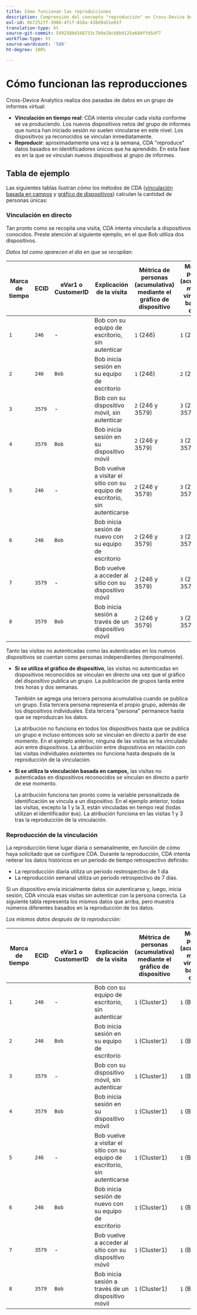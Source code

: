 ```yaml
---
title: Cómo funcionan las reproducciones
description: Comprensión del concepto "reproducción" en Cross-Device Analytics
exl-id: 0b7252ff-3986-4fcf-810a-438d9a51e01f
translation-type: ht
source-git-commit: 549258b0168733c7b0e28cb8b9125e68dffd5df7
workflow-type: ht
source-wordcount: '589'
ht-degree: 100%

---
```


# Cómo funcionan las reproducciones

Cross-Device Analytics realiza dos pasadas de datos en un grupo de informes virtual:

* **Vinculación en tiempo real**: CDA intenta vincular cada visita conforme se va produciendo. Los nuevos dispositivos netos del grupo de informes que nunca han iniciado sesión no suelen vincularse en este nivel. Los dispositivos ya reconocidos se vinculan inmediatamente.
* **Reproducir**: aproximadamente una vez a la semana, CDA &quot;reproduce&quot; datos basados en identificadores únicos que ha aprendido. En esta fase es en la que se vinculan nuevos dispositivos al grupo de informes.

## Tabla de ejemplo

Las siguientes tablas ilustran cómo los métodos de CDA ([vinculación basada en campos](field-based-stitching.md) y [gráfico de dispositivos](device-graph.md)) calculan la cantidad de personas únicas:

### Vinculación en directo

Tan pronto como se recopila una visita, CDA intenta vincularla a dispositivos conocidos. Preste atención al siguiente ejemplo, en el que Bob utiliza dos dispositivos.

*Datos tal como aparecen el día en que se recopilan:*

| Marca de tiempo | ECID | eVar1 o CustomerID | Explicación de la visita | Métrica de personas (acumulativa) mediante el gráfico de dispositivo | Métrica de personas (acumulativa) mediante vinculación basada en campos |
| --- | --- | --- | --- | --- | --- |
| `1` | `246` | - | Bob con su equipo de escritorio, sin autenticar | `1` (246) | `1` (246) |
| `2` | `246` | `Bob` | Bob inicia sesión en su equipo de escritorio | `1` (246) | `2` (246 y Bob) |
| `3` | `3579` | - | Bob con su dispositivo móvil, sin autenticar | `2` (246 y 3579) | `3` (246, Bob y 3579) |
| `4` | `3579` | `Bob` | Bob inicia sesión en su dispositivo móvil | `2` (246 y 3579) | `3` (246, Bob y 3579) |
| `5` | `246` | - | Bob vuelve a visitar el sitio con su equipo de escritorio, sin autenticarse | `2` (246 y 3579) | `3` (246, Bob y 3579) |
| `6` | `246` | `Bob` | Bob inicia sesión de nuevo con su equipo de escritorio | `2` (246 y 3579) | `3` (246, Bob y 3579) |
| `7` | `3579` | - | Bob vuelve a acceder al sitio con su dispositivo móvil | `2` (246 y 3579) | `3` (246, Bob y 3579) |
| `8` | `3579` | `Bob` | Bob inicia sesión a través de un dispositivo móvil | `2` (246 y 3579) | `3` (246, Bob y 3579) |

Tanto las visitas no autenticadas como las autenticadas en los nuevos dispositivos se cuentan como personas independientes (temporalmente).

* **Si se utiliza el gráfico de dispositivo**, las visitas no autenticadas en dispositivos reconocidos se vinculan en directo una vez que el gráfico del dispositivo publica un grupo. La publicación de grupos tarda entre tres horas y dos semanas.

   También se agrega una tercera persona acumulativa cuando se publica un grupo. Esta tercera persona representa el propio grupo, además de los dispositivos individuales. Esta tercera &quot;persona&quot; permanece hasta que se reproduzcan los datos.

   La atribución no funciona en todos los dispositivos hasta que se publica un grupo e incluso entonces solo se vinculan en directo a partir de ese momento. En el ejemplo anterior, ninguna de las visitas se ha vinculado aún entre dispositivos. La atribución entre dispositivos en relación con las visitas individuales existentes no funciona hasta después de la reproducción de la vinculación.
* **Si se utiliza la vinculación basada en campos,** las visitas no autenticadas en dispositivos reconocidos se vinculan en directo a partir de ese momento.

   La atribución funciona tan pronto como la variable personalizada de identificación se vincula a un dispositivo. En el ejemplo anterior, todas las visitas, excepto la 1 y la 3, están vinculadas en tiempo real (todas utilizan el identificador `Bob`). La atribución funciona en las visitas 1 y 3 tras la reproducción de la vinculación.

### Reproducción de la vinculación

La reproducción tiene lugar diaria o semanalmente, en función de cómo haya solicitado que se configure CDA. Durante la reproducción, CDA intenta reiterar los datos históricos en un periodo de tiempo retrospectivo definido:

* La reproducción diaria utiliza un periodo restrospectivo de 1 día
* La reproducción semanal utiliza un periodo retrospectivo de 7 días.

Si un dispositivo envía inicialmente datos sin autenticarse y, luego, inicia sesión, CDA vincula esas visitas sin autenticar con la persona correcta. La siguiente tabla representa los mismos datos que arriba, pero muestra números diferentes basados en la reproducción de los datos.

*Los mismos datos después de la reproducción:*

| Marca de tiempo | ECID | eVar1 o CustomerID | Explicación de la visita | Métrica de personas (acumulativa) mediante el gráfico de dispositivo | Métrica de personas (acumulativa) mediante vinculación basada en campos |
| --- | --- | --- | --- | --- | --- |
| `1` | `246` | - | Bob con su equipo de escritorio, sin autenticar | `1` (Cluster1) | `1` (Bob) |
| `2` | `246` | `Bob` | Bob inicia sesión en su equipo de escritorio | `1` (Cluster1) | `1` (Bob) |
| `3` | `3579` | - | Bob con su dispositivo móvil, sin autenticar | `1` (Cluster1) | `1` (Bob) |
| `4` | `3579` | `Bob` | Bob inicia sesión en su dispositivo móvil | `1` (Cluster1) | `1` (Bob) |
| `5` | `246` | - | Bob vuelve a visitar el sitio con su equipo de escritorio, sin autenticarse | `1` (Cluster1) | `1` (Bob) |
| `6` | `246` | `Bob` | Bob inicia sesión de nuevo con su equipo de escritorio | `1` (Cluster1) | `1` (Bob) |
| `7` | `3579` | - | Bob vuelve a acceder al sitio con su dispositivo móvil | `1` (Cluster1) | `1` (Bob) |
| `8` | `3579` | `Bob` | Bob inicia sesión a través de un dispositivo móvil | `1` (Cluster1) | `1` (Bob) |

